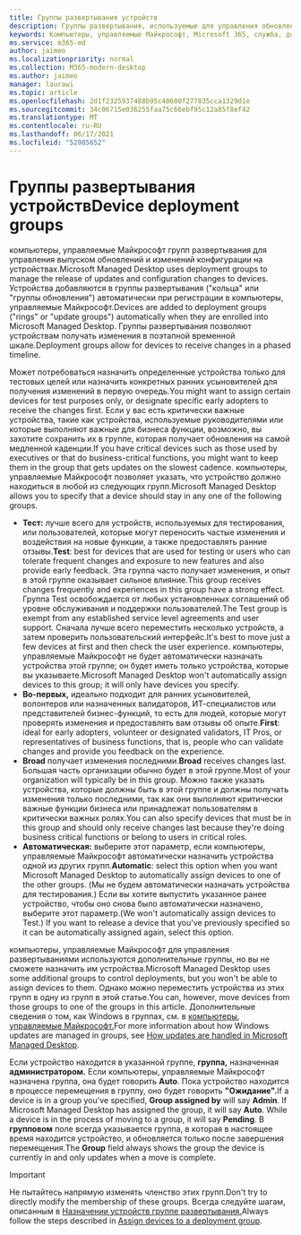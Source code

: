 ```yaml
---
title: Группы развертывания устройств
description: Группы развертывания, используемые для управления обновлениями и другими изменениями
keywords: Компьютеры, управляемые Майкрософт, Microsoft 365, служба, документация
ms.service: m365-md
author: jaimeo
ms.localizationpriority: normal
ms.collection: M365-modern-desktop
ms.author: jaimeo
manager: laurawi
ms.topic: article
ms.openlocfilehash: 2d1f2325937488b95c40600f277835cca1329d1e
ms.sourcegitcommit: 34c06715e036255faa75c66ebf95c12a85f8ef42
ms.translationtype: MT
ms.contentlocale: ru-RU
ms.lasthandoff: 06/17/2021
ms.locfileid: "52985652"
---
```

# <a name="device-deployment-groups"></a><span data-ttu-id="ee96e-104">Группы развертывания устройств</span><span class="sxs-lookup"><span data-stu-id="ee96e-104">Device deployment groups</span></span>

<span data-ttu-id="ee96e-105">компьютеры, управляемые Майкрософт групп развертывания для управления выпуском обновлений и изменений конфигурации на устройствах.</span><span class="sxs-lookup"><span data-stu-id="ee96e-105">Microsoft Managed Desktop uses deployment groups to manage the release of updates and configuration changes to devices.</span></span> <span data-ttu-id="ee96e-106">Устройства добавляются в группы развертывания ("кольца" или "группы обновления") автоматически при регистрации в компьютеры, управляемые Майкрософт.</span><span class="sxs-lookup"><span data-stu-id="ee96e-106">Devices are added to deployment groups ("rings" or "update groups") automatically when they are enrolled into Microsoft Managed Desktop.</span></span> <span data-ttu-id="ee96e-107">Группы развертывания позволяют устройствам получать изменения в поэтапной временной шкале.</span><span class="sxs-lookup"><span data-stu-id="ee96e-107">Deployment groups allow for devices to receive changes in a phased timeline.</span></span>

<span data-ttu-id="ee96e-108">Может потребоваться назначить определенные устройства только для тестовых целей или назначить конкретных ранних усыновителей для получения изменений в первую очередь.</span><span class="sxs-lookup"><span data-stu-id="ee96e-108">You might want to assign certain devices for test purposes only, or designate specific early adopters to receive the changes first.</span></span> <span data-ttu-id="ee96e-109">Если у вас есть критически важные устройства, такие как устройства, используемые руководителями или которые выполняют важные для бизнеса функции, возможно, вы захотите сохранить их в группе, которая получает обновления на самой медленной каденции.</span><span class="sxs-lookup"><span data-stu-id="ee96e-109">If you have critical devices such as those used by executives or that do business-critical functions, you might want to keep them in the group that gets updates on the slowest cadence.</span></span> <span data-ttu-id="ee96e-110">компьютеры, управляемые Майкрософт позволяет указать, что устройство должно находиться в любой из следующих групп.</span><span class="sxs-lookup"><span data-stu-id="ee96e-110">Microsoft Managed Desktop allows you to specify that a device should stay in any one of the following groups.</span></span>

- <span data-ttu-id="ee96e-111">**Тест:** лучше всего для устройств, используемых для тестирования, или пользователей, которые могут переносить частые изменения и воздействия на новые функции, а также предоставлять ранние отзывы.</span><span class="sxs-lookup"><span data-stu-id="ee96e-111">**Test**: best for devices that are used for testing or users who can tolerate frequent changes and exposure to new features and also provide early feedback.</span></span> <span data-ttu-id="ee96e-112">Эта группа часто получает изменения, и опыт в этой группе оказывает сильное влияние.</span><span class="sxs-lookup"><span data-stu-id="ee96e-112">This group receives changes frequently and experiences in this group have a strong effect.</span></span> <span data-ttu-id="ee96e-113">Группа Test освобождается от любых установленных соглашений об уровне обслуживания и поддержки пользователей.</span><span class="sxs-lookup"><span data-stu-id="ee96e-113">The Test group is exempt from any established service level agreements and user support.</span></span> <span data-ttu-id="ee96e-114">Сначала лучше всего переместить несколько устройств, а затем проверить пользовательский интерфейс.</span><span class="sxs-lookup"><span data-stu-id="ee96e-114">It's best to move just a few devices at first and then check the user experience.</span></span> <span data-ttu-id="ee96e-115">компьютеры, управляемые Майкрософт не будет автоматически назначать устройства этой группе; он будет иметь только устройства, которые вы указываете.</span><span class="sxs-lookup"><span data-stu-id="ee96e-115">Microsoft Managed Desktop won't automatically assign devices to this group; it will only have devices you specify.</span></span>
- <span data-ttu-id="ee96e-116">**Во-первых,** идеально подходит для ранних усыновителей, волонтеров или назначенных валидаторов, ИТ-специалистов или представителей бизнес-функций, то есть для людей, которые могут проверять изменения и предоставлять вам отзывы об опыте.</span><span class="sxs-lookup"><span data-stu-id="ee96e-116">**First**: ideal for early adopters, volunteer or designated validators, IT Pros, or representatives of business functions, that is, people who can validate changes and provide you feedback on the experience.</span></span>
- <span data-ttu-id="ee96e-117">**Broad** получает изменения последними.</span><span class="sxs-lookup"><span data-stu-id="ee96e-117">**Broad** receives changes last.</span></span> <span data-ttu-id="ee96e-118">Большая часть организации обычно будет в этой группе.</span><span class="sxs-lookup"><span data-stu-id="ee96e-118">Most of your organization will typically be in this group.</span></span> <span data-ttu-id="ee96e-119">Можно также указать устройства, которые должны быть в этой группе и должны получать изменения только последними, так как они выполняют критически важные функции бизнеса или принадлежат пользователям в критически важных ролях.</span><span class="sxs-lookup"><span data-stu-id="ee96e-119">You can also specify devices that must be in this group and should only receive changes last because they're doing business critical functions or belong to users in critical roles.</span></span> 
- <span data-ttu-id="ee96e-120">**Автоматическая:** выберите этот параметр, если компьютеры, управляемые Майкрософт автоматически назначить устройства одной из других групп.</span><span class="sxs-lookup"><span data-stu-id="ee96e-120">**Automatic**: select this option when you want Microsoft Managed Desktop to automatically assign devices to one of the other groups.</span></span> <span data-ttu-id="ee96e-121">(Мы не будем автоматически назначать устройства для тестирования.) Если вы хотите выпустить указанное ранее устройство, чтобы оно снова было автоматически назначено, выберите этот параметр.</span><span class="sxs-lookup"><span data-stu-id="ee96e-121">(We won't automatically assign devices to Test.) If you want to release a device that you've previously specified so it can be automatically assigned again, select this option.</span></span> 

<span data-ttu-id="ee96e-122">компьютеры, управляемые Майкрософт для управления развертываниями используются дополнительные группы, но вы не сможете назначить им устройства.</span><span class="sxs-lookup"><span data-stu-id="ee96e-122">Microsoft Managed Desktop uses some additional groups to control deployments, but you won't be able to assign devices to them.</span></span> <span data-ttu-id="ee96e-123">Однако можно переместить устройства из этих групп в одну из групп в этой статье.</span><span class="sxs-lookup"><span data-stu-id="ee96e-123">You can, however, move devices from those groups to one of the groups in this article.</span></span> <span data-ttu-id="ee96e-124">Дополнительные сведения о том, как Windows в группах, см. в [компьютеры, управляемые Майкрософт.](updates.md)</span><span class="sxs-lookup"><span data-stu-id="ee96e-124">For more information about how Windows updates are managed in groups, see [How updates are handled in Microsoft Managed Desktop](updates.md).</span></span>

<span data-ttu-id="ee96e-125">Если устройство находится в указанной группе, **группа,** назначенная **администратором.** Если компьютеры, управляемые Майкрософт назначена группа, она будет говорить **Auto**. Пока устройство находится в процессе перемещения в группу, оно будет говорить **"Ожидание".**</span><span class="sxs-lookup"><span data-stu-id="ee96e-125">If a device is in a group you've specified, **Group assigned by** will say **Admin**. If Microsoft Managed Desktop has assigned the group, it will say **Auto**. While a device is in the process of moving to a group, it will say **Pending**.</span></span> <span data-ttu-id="ee96e-126">В **групповом** поле всегда указывается группа, в которая в настоящее время находится устройство, и обновляется только после завершения перемещения.</span><span class="sxs-lookup"><span data-stu-id="ee96e-126">The **Group** field always shows the group the device is currently in and only updates when a move is complete.</span></span>

> [!IMPORTANT]
> <span data-ttu-id="ee96e-127">Не пытайтесь напрямую изменять членство этих групп.</span><span class="sxs-lookup"><span data-stu-id="ee96e-127">Don't try to directly modify the membership of these groups.</span></span> <span data-ttu-id="ee96e-128">Всегда следуйте шагам, описанным в [Назначении устройств группе развертывания.](../working-with-managed-desktop/assign-deployment-group.md)</span><span class="sxs-lookup"><span data-stu-id="ee96e-128">Always follow the steps described in [Assign devices to a deployment group](../working-with-managed-desktop/assign-deployment-group.md).</span></span>
